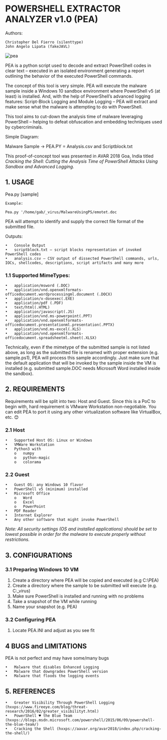# POWERSHELL EXTRACTOR ANALYZER v1.0 (PEA)
Authors: 

    Christopher Del Fierro (silenttype)    
    John Angelo Lipata (fakeJAVL)
    
![pea](https://user-images.githubusercontent.com/32733587/52629010-ce9f7c80-2ef3-11e9-99ee-a92077df4447.png)
 
PEA is a python script used to decode and extract PowerShell codes in clear text – executed in an isolated environment generating a report outlining the behavior of the executed PowerShell commands.

The concept of this tool is very simple. PEA will execute the malware sample inside a Windows 10 sandbox environment where PowerShell v5 (at least) is installed. And, with the help of PowerShell’s advanced logging features: Script-Block Logging and Module Logging – PEA will extract and make sense what the malware is attempting to do with PowerShell.

This tool aims to cut-down the analysis time of malware leveraging PowerShell – helping to defeat obfuscation and embedding techniques used by cybercriminals.

Simple Diagram:

Malware Sample -> PEA.PY = Analysis.csv and Scriptblock.txt


This proof-of-concept tool was presented in AVAR 2018 Goa, India titled *Cracking the Shell: Cutting the Analysis Time of PowerShell Attacks Using Sandbox and Advanced Logging.*

## 1. USAGE

Pea.py [sample]

    Example:

    Pea.py '/home/gab/_virus/MalwareUsingPS/emotet.doc

PEA will attempt to identify and supply the correct file format of the submitted file.

Outputs:


    •	Console Output
    •	scriptblock.txt – script blocks representation of invoked PowerShell codes
    •	analysis.csv – CSV output of dissected PowerShell commands, urls, IOCs, shellcodes, descriptions, script artifacts and many more

### 1.1 Supported MimeTypes:
    •	application/msword (.DOC)  
    •	application/vnd.openxmlformats-officedocument.wordprocessingml.document (.DOCX)
    •	application/x-dosexec(.EXE)  
    •	application/pdf (.PDF)  
    •	text/html(.HTML)  
    •	application/javascript(.JS)  
    •	application/vnd.ms-powerpoint(.PPT)  
    •	application/vnd.openxmlformats-officedocument.presentationml.presentation(.PPTX)  
    •	application/vnd.ms-excel(.XLS)  
    •	application/vnd.openxmlformats-officedocument.spreadsheetml.sheet(.XLSX)  
  
  Technically, even if the mimetype of the submitted sample is not listed above, as long as the submitted file is renamed with proper extension (e.g. sample.ps1), PEA will process this sample accordingly. Just make sure that the default application that will be invoked by the sample inside the VM is installed (e.g. submitted sample.DOC needs Microsoft Word installed inside the sandbox).

## 2. REQUIREMENTS
Requirements will be split into two: Host and Guest. Since this is a PoC to begin with, hard requirement is VMware Workstation non-negotiable. You can edit PEA to port it using any other virtualization software like VirtualBox, etc. 😊 

### 2.1 Host
    •	Supported Host OS: Linux or Windows
    •	VMWare Workstation
    •	Python3 with
        o	numpy
        o	python-magic
        o	colorama

### 2.2 Guest
    •	Guest OS: any Windows 10 flavor
    •	PowerShell v5 (minimum) installed
    •	Microsoft Office
        o	Word
        o	Excel
        o	PowerPoint
    •	PDF Reader
    •	Internet Explorer
    •	Any other software that might invoke PowerShell
*Note: All security settings (OS and installed applications) should be set to lowest possible in order for the malware to execute properly without restrictions.*

## 3. CONFIGURATIONS
### 3.1 Preparing Windows 10 VM
1.	Create a directory where PEA will be copied and executed (e.g C:\PEA)
2.	Create a directory where the sample to be submitted will execute (e.g. C:\_virus)
3.	Make sure PowerShell is installed and running with no problems
4.	Take a snapshot of the VM while running
5.	Name your snapshot (e.g. PEA)
### 3.2 Configuring PEA
1.	Locate PEA.INI and adjust as you see fit


## 4 BUGS and LIMITATIONS
PEA is not perfect and may have some/many bugs

    •	Malware that disables Enhanced Logging
    •	Malware that downgrades PowerShell version 
    •	Malware that floods the logging events


## 5. REFERENCES
    •	Greater Visibility Through PowerShell Logging (hxxps://www.fireeye.com/blog/threat-research/2016/02/greater_visibilityt.html)
    •	PowerShell ♥ the Blue Team (hxxps://blogs.msdn.microsoft.com/powershell/2015/06/09/powershell-the-blue-team/)
    •	Cracking the Shell (hxxps://aavar.org/avar2018/index.php/cracking-the-shell/)

